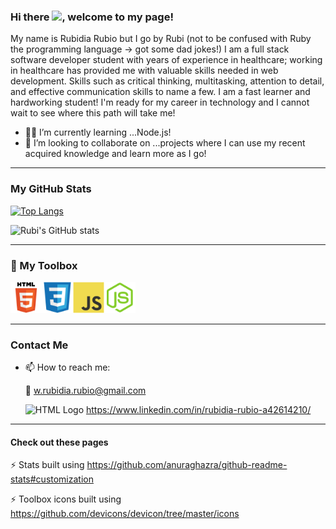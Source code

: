 ### Hi there <img src="https://media.tenor.com/images/3b388fe03da271d2674faf85eb7c3fcd/tenor.gif" width="50px">, welcome to my page!

My name is Rubidia Rubio but I go by Rubi (not to be confused with Ruby the programming language -> got some dad jokes!) I am a full stack software developer student with years of experience in healthcare; working in healthcare has provided me with valuable skills needed in web development. Skills such as critical thinking, multitasking, attention to detail, and effective communication skills to name a few. I am a fast learner and hardworking student! I'm ready for my career in technology and I cannot wait to see where this path will take me!

- 👩‍💻 I’m currently learning ...Node.js!
- 💞️ I’m looking to collaborate on ...projects where I can use my recent acquired knowledge and learn more as I go! 

---
### My GitHub Stats

[![Top Langs](https://github-readme-stats.vercel.app/api/top-langs/?username=rubiocode)](https://github.com/rubiocode/github-readme-stats)



![Rubi's GitHub stats](https://github-readme-stats.vercel.app/api?username=rubiocode&show_icons=true&theme=synthwave)

---

### 🧰 My Toolbox
<img src="https://github.com/devicons/devicon/blob/master/icons/html5/html5-original-wordmark.svg" alt="HTML Logo" width="50" height="50"><img src="https://github.com/devicons/devicon/blob/master/icons/css3/css3-original.svg" alt="CSS Logo" width="50" height="50"><img src="https://github.com/devicons/devicon/blob/master/icons/javascript/javascript-original.svg" alt="JavaScript Logo" width="50" height="50"><img src="https://github.com/devicons/devicon/blob/master/icons/nodejs/nodejs-original.svg" alt="Node.js Logo" width="50" height="50">

---

### Contact Me

- 📫 How to reach me:  
        
    📧 w.rubidia.rubio@gmail.com 
            
     <img src="https://icons-for-free.com/iconfiles/png/512/linked+linkedin+logo+social+icon-1320191784782940875.png" alt="HTML Logo" width="25"> https://www.linkedin.com/in/rubidia-rubio-a42614210/
 
---
#### Check out these pages 

⚡ Stats built using https://github.com/anuraghazra/github-readme-stats#customization

⚡ Toolbox icons built using https://github.com/devicons/devicon/tree/master/icons
<!---
rubiocode/rubiocode is a ✨ special ✨ repository because its `README.md` (this file) appears on your GitHub profile.
You can click the Preview link to take a look at your changes.
--->
